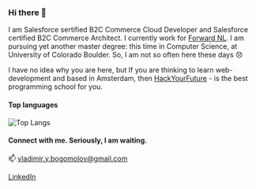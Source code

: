 ### Hi there 👋

<!--
**vladimir-bogomolov/vladimir-bogomolov** is a ✨ _special_ ✨ repository because its `README.md` (this file) appears on your GitHub profile.

Here are some ideas to get you started:

- 🔭 I’m currently working on ...
- 🌱 I’m currently learning ...
- 👯 I’m looking to collaborate on ...
- 🤔 I’m looking for help with ...
- 💬 Ask me about ...
- 📫 How to reach me: ...
- 😄 Pronouns: ...
- ⚡ Fun fact: ...
-->
I am Salesforce sertified B2C Commerce Cloud Developer and Salesforce certified B2C Commerce Architect. I currently work for [Forward NL](https://www.forward.eu/). I am pursuing yet another master degree: this time in Computer Science, at University of Colorado Boulder. So, I am not so often here these days 😞
<!-- I have side project the [Frood App](https://froodapp.com/). Take a look!  -->
I have no idea why you are here, but If you are thinking to learn web-development and based in Amsterdam, then [HackYourFuture](https://www.hackyourfuture.net/) - is the best programming school for you.

<!-- #### GitHub stats
![Vladimir's github stats](https://github-readme-stats.vercel.app/api?username=vladimir-bogomolov) -->

#### Top languages
![Top Langs](https://github-readme-stats.vercel.app/api/top-langs/?username=vladimir-bogomolov)

#### Connect with me. Seriously, I am waiting.
📫 vladimir.y.bogomolov@gmail.com

[LinkedIn](https://www.linkedin.com/in/vladi-bogomolov/)
